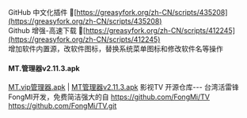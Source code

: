 GitHub 中文化插件   🔰[https://greasyfork.org/zh-CN/scripts/435208](https://greasyfork.org/zh-CN/scripts/435208)  
Github 增强-高速下载 🔰[https://greasyfork.org/zh-CN/scripts/412245](https://greasyfork.org/zh-CN/scripts/412245)    
增加软件内置源，改软件图标，替换系统菜单图标和修改软件名等操作   
#### MT.管理器v2.11.3.apk  
[MT.vip管理器.apk](https://liucn.lanzouv.com/i7i5g092us8d) | [MT管理器v2.11.3.apk](https://liucn.lanzouv.com/iDrnn0980rlg)
影视TV 开源仓库---
台湾活雷锋FongMI开发，免费简洁强大的自
https://github.com/FongMi/TV   https://github.com/FongMi/TV.git 